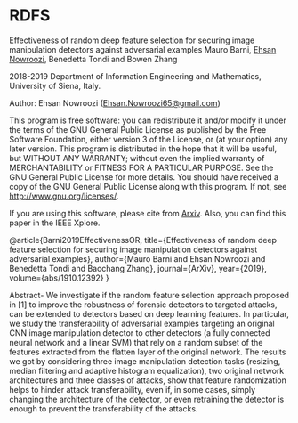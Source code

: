 # RDFS
Effectiveness of random deep feature selection for securing image manipulation detectors against adversarial examples 
Mauro Barni, [Ehsan Nowroozi](https://scholar.google.com/citations?user=C0bNkP8AAAAJ&hl=en), Benedetta Tondi and Bowen Zhang

2018-2019 Department of Information Engineering and Mathematics, University of Siena, Italy.

Author: Ehsan Nowroozi (Ehsan.Nowroozi65@gmail.com)

This program is free software: you can redistribute it and/or modify it under the terms of the GNU General Public License as published by the Free Software Foundation, either version 3 of the License, or (at your option) any later version. This program is distributed in the hope that it will be useful, but WITHOUT ANY WARRANTY; without even the implied warranty of MERCHANTABILITY or FITNESS FOR A PARTICULAR PURPOSE. See the GNU General Public License for more details. You should have received a copy of the GNU General Public License along with this program. If not, see http://www.gnu.org/licenses/.

If you are using this software, please cite from [Arxiv](https://arxiv.org/abs/1910.12392). Also, you can find this paper in the IEEE Xplore.

@article{Barni2019EffectivenessOR,
  title={Effectiveness of random deep feature selection for securing image manipulation detectors against adversarial examples},
  author={Mauro Barni and Ehsan Nowroozi and Benedetta Tondi and Baochang Zhang},
  journal={ArXiv},
  year={2019},
  volume={abs/1910.12392}
}

Abstract- 
We investigate if the random feature selection approach proposed
in [1] to improve the robustness of forensic detectors to targeted attacks,
can be extended to detectors based on deep learning features.
In particular, we study the transferability of adversarial examples
targeting an original CNN image manipulation detector to other detectors
(a fully connected neural network and a linear SVM) that rely
on a random subset of the features extracted from the flatten layer of
the original network. The results we got by considering three image
manipulation detection tasks (resizing, median filtering and adaptive
histogram equalization), two original network architectures and
three classes of attacks, show that feature randomization helps to
hinder attack transferability, even if, in some cases, simply changing
the architecture of the detector, or even retraining the detector is
enough to prevent the transferability of the attacks.



